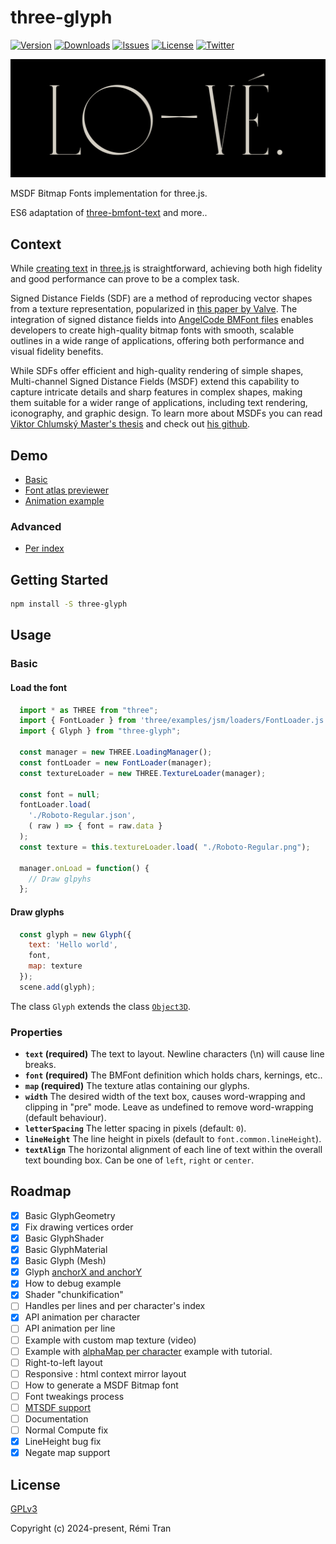 # three-glyph

<p>
  <a href="https://www.npmjs.com/package/three-glyph"><img src="https://img.shields.io/npm/v/three-glyph" alt="Version"></a>
  <a href="https://www.npmjs.com/package/three-glyph"><img src="https://img.shields.io/npm/dy/three-glyph" alt="Downloads"></a>
  <a href="https://github.com/trinketmage/three-glyph/issues"><img src="https://img.shields.io/github/issues/trinketmage/three-glyph" alt="Issues"></a>
  <a href="https://github.com/trinketmage/three-glyph/blob/main/LICENSE"><img src="https://img.shields.io/github/license/trinketmage/three-glyph" alt="License"></a>
  <a href="https://twitter.com/remuemeninge"><img src="https://img.shields.io/twitter/follow/remuemeninge?style=social" alt="Twitter"></a>
</p>

[![image description](love.png)](https://three-glyph-examples.web.app/)

MSDF Bitmap Fonts implementation for three.js.

ES6 adaptation of [three-bmfont-text](https://github.com/Experience-Monks/three-bmfont-text) and more..

## Context
While [creating text](https://threejs.org/docs/#manual/en/introduction/Creating-text) in [three.js](https://threejs.org/docs/?q=text#examples/en/geometries/TextGeometry) is straightforward, achieving both high fidelity and good performance can prove to be a complex task.

Signed Distance Fields (SDF) are a method of reproducing vector shapes from a texture representation, popularized in [this paper by Valve](https://steamcdn-a.akamaihd.net/apps/valve/2007/SIGGRAPH2007_AlphaTestedMagnification.pdf). The integration of signed distance fields into [AngelCode BMFont files](https://www.angelcode.com/products/bmfont/) enables developers to create high-quality bitmap fonts with smooth, scalable outlines in a wide range of applications, offering both performance and visual fidelity benefits.

While SDFs offer efficient and high-quality rendering of simple shapes, Multi-channel Signed Distance Fields (MSDF) extend this capability to capture intricate details and sharp features in complex shapes, making them suitable for a wider range of applications, including text rendering, iconography, and graphic design.
To learn more about MSDFs you can read [Viktor Chlumský Master's thesis](https://github.com/Chlumsky/msdfgen/files/3050967/thesis.pdf) and check out [his github](https://github.com/Chlumsky/msdfgen).

## Demo
 * [Basic](https://codepen.io/trinketmage/full/NWJJQWJ)
 * [Font atlas previewer](https://codepen.io/trinketmage/pen/KKEGOjx)
 * [Animation example](https://thre-glyph-animate-tool.web.app/)

### Advanced
 * [Per index](https://codepen.io/trinketmage/full/yLwwwKr)

## Getting Started
```sh
npm install -S three-glyph
```

## Usage

### Basic
#### Load the font
```js
  import * as THREE from "three";
  import { FontLoader } from 'three/examples/jsm/loaders/FontLoader.js';
  import { Glyph } from "three-glyph";
  
  const manager = new THREE.LoadingManager();
  const fontLoader = new FontLoader(manager);
  const textureLoader = new THREE.TextureLoader(manager);

  const font = null;
  fontLoader.load(
    './Roboto-Regular.json',
    ( raw ) => { font = raw.data }
  );
  const texture = this.textureLoader.load( "./Roboto-Regular.png");
  
  manager.onLoad = function() {
    // Draw glpyhs
  };
```
#### Draw glyphs
```js
  const glyph = new Glyph({
    text: 'Hello world',
    font,
    map: texture
  });
  scene.add(glyph);
```

The class `Glyph` extends the class [`Object3D`](https://threejs.org/docs/?q=Object3D#api/en/core/Object3D).

### Properties
- **`text` (required)**
The text to layout. Newline characters (\n) will cause line breaks.
- **`font` (required)**
The BMFont definition which holds chars, kernings, etc..
- **`map` (required)**
The texture atlas containing our glyphs.
- **`width`**
The desired width of the text box, causes word-wrapping and clipping in "pre" mode. Leave as undefined to remove word-wrapping (default behaviour).
- **`letterSpacing`**
The letter spacing in pixels (default: `0`).
- **`lineHeight`**
The line height in pixels (default to `font.common.lineHeight`).
- **`textAlign`**
The horizontal alignment of each line of text within the overall text bounding box. Can be one of `left`, `right` or `center`.

## Roadmap
 * [x] Basic GlyphGeometry
 * [x] Fix drawing vertices order
 * [x] Basic GlyphShader
 * [x] Basic GlyphMaterial
 * [x] Basic Glyph (Mesh)
 * [x] Glyph [anchorX and anchorY](https://protectwise.github.io/troika/troika-three-text/#anchorx)
 * [x] How to debug example
 * [x] Shader "chunkification"
 * [ ] Handles per lines and per character's index
 * [x] API animation per character
 * [ ] API animation per line
 * [ ] Example with custom map texture (video)
 * [ ] Example with [alphaMap per character](https://thre-glyph-animate-tool.web.app/) example with tutorial.
 * [ ] Right-to-left layout
 * [ ] Responsive : html context mirror layout
 * [ ] How to generate a MSDF Bitmap font
 * [ ] Font tweakings process
 * [ ] [MTSDF support](https://github.com/Chlumsky/msdf-atlas-gen?tab=readme-ov-file)
 * [ ] Documentation
 * [ ] Normal Compute fix
 * [x] LineHeight bug fix
 * [x] Negate map support

## License

[GPLv3](https://www.gnu.org/licenses/gpl-3.0.html)

Copyright (c) 2024-present, Rémi Tran
